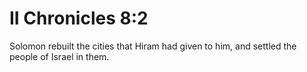# II Chronicles 8:2

Solomon rebuilt the cities that Hiram had given to him, and settled the people of Israel in them.

